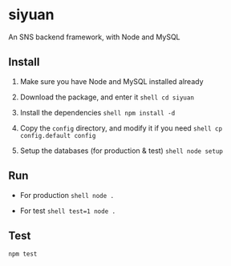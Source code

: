 # siyuan

An SNS backend framework, with Node and MySQL

## Install

1. Make sure you have Node and MySQL installed already

2. Download the package, and enter it
		```shell
		cd siyuan
		```

3. Install the dependencies
		```shell
		npm install -d
		```

4. Copy the `config` directory, and modify it if you need
		```shell
		cp config.default config
		```

5. Setup the databases (for production & test)
		```shell
		node setup
		```

## Run

- For production
		```shell
		node .
		```

- For test
		 ```shell
		test=1 node .
		```

## Test

```shell
npm test
```
